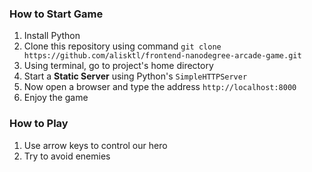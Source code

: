 ### How to Start Game
1. Install Python
2. Clone this repository using command `git clone https://github.com/alisktl/frontend-nanodegree-arcade-game.git`
3. Using terminal, go to project's home directory
4. Start a **Static Server** using Python's `SimpleHTTPServer`
5. Now open a browser and type the address `http://localhost:8000`
6. Enjoy the game

### How to Play
1. Use arrow keys to control our hero
2. Try to avoid enemies
